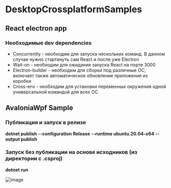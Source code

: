 # DesktopCrossplatformSamples

## React electron app

### Необходимые dev dependencies
* Concurrently - необходим для запуска нескольких команд. В данном случае нужно стартануть сам React и после уже Electron
* Wait-on - необходим для ожидания запуска React на порте 3000
* Electron-builder - необходим для сборки под различные ОС, включает также автоматическое обновление приложения из коробки
* Cross-env - необходим для установки переменных окружения одной универсальной командой для всех ОС

## AvaloniaWpf Sample

### Публикация и запуск в релизе
**dotnet publish --configuration Release --runtime ubuntu.20.04-x64 --output publish**

### Запуск без публикации на основе исходников (из директории с .csproj)
**dotnet run**

![image](https://user-images.githubusercontent.com/57220464/194752787-b61cef52-2f49-4204-a818-95d4ef3d6ae2.png)

